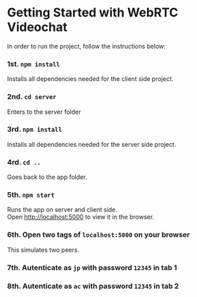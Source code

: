 # Getting Started with WebRTC Videochat

In order to run the project, follow the instructions below:

### 1st. `npm install`

Installs all dependencies needed for the client side project.

### 2nd. `cd server`

Enters to the server folder

### 3rd. `npm install`

Installs all dependencies needed for the server side project.

### 4rd. `cd ..`

Goes back to the app folder.

### 5th. `npm start`

Runs the app on server and client side.\
Open [http://localhost:5000](http://localhost:5000) to view it in the browser.


### 6th. Open two tags of `localhost:5000` on your browser
This simulates two peers.

### 7th. Autenticate as  `jp` with password  `12345` in tab 1


### 8th. Autenticate as  `ac` with password  `12345` in tab 2